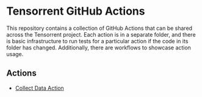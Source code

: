 # Tensorrent GitHub Actions

This repository contains a collection of GitHub Actions that can be shared across the Tensorrent project. Each action is in a separate folder, and there is basic infrastructure to run tests for a particular action if the code in its folder has changed. Additionally, there are workflows to showcase action usage.

## Actions
- [Collect Data Action](.github/actions/collect_data/Readme.md)
